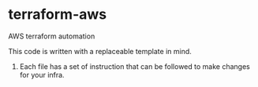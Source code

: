# terraform-aws
AWS terraform automation

This code is written with a replaceable template in mind.

1. Each file has a set of instruction that can be followed to make changes for your infra. 
